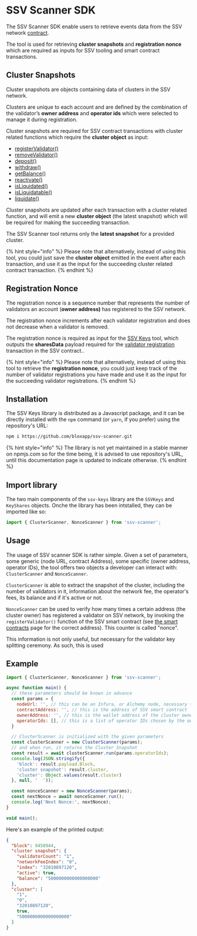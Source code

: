 # SSV Scanner SDK

The SSV Scanner SDK enable users to retrieve events data from the SSV network [contract](https://docs.ssv.network/developers/smart-contracts).

The tool is used for retrieving **cluster snapshots** and **registration nonce** which are required as inputs for SSV tooling and smart contract transactions.

## Cluster Snapshots <a href="#_ppf7v63kx7uq" id="_ppf7v63kx7uq"></a>

Cluster snapshots are objects containing data of clusters in the SSV network.

Clusters are unique to each account and are defined by the combination of the validator’s **owner address** and **operator ids** which were selected to manage it during registration.

Cluster snapshots are required for SSV contract transactions with cluster related functions which require the **cluster object** as input:

* [registerValidator()](../smart-contracts/ssvnetwork.md#registervalidator-publickey-operatorids-shares-amount-cluster)
* [removeValidator()](../smart-contracts/ssvnetwork.md#removevalidator-publickey-operatorids-cluster)
* [deposit()](../smart-contracts/ssvnetwork.md#deposit-owner-operatorids-amount-cluster)
* [withdraw()](../smart-contracts/ssvnetwork.md#withdraw-operatorids-amount-cluster)
* [getBalance()](../smart-contracts/ssvnetworkviews.md#getbalance-owner-operatorids-cluster)
* [reactivate()](../smart-contracts/ssvnetwork.md#reactivate-operatorids-amount-cluster)
* [isLiquidated()](../smart-contracts/ssvnetworkviews.md#isliquidated-owner-operatorids-cluster)
* [isLiquidatable()](../smart-contracts/ssvnetworkviews.md#isliquidatable-owner-operatorids-cluster)
* [liquidate()](../smart-contracts/ssvnetwork.md#liquidate-owner-operatorids-cluster)

Cluster snapshots are updated after each transaction with a cluster related function, and will emit a new **cluster object** (the latest snapshot) which will be required for making the succeeding transaction.

The SSV Scanner tool returns only the **latest snapshot** for a provided cluster.

{% hint style="info" %}
Please note that alternatively, instead of using this tool, you could just save the **cluster object** emitted in the event after each transaction, and use it as the input for the succeeding cluster related contract transaction.
{% endhint %}

## Registration Nonce <a href="#_x7nzjlwu00d0" id="_x7nzjlwu00d0"></a>

The registration nonce is a sequence number that represents the number of validators an account (**owner address)** has registered to the SSV network.

The registration nonce increments after each validator registration and does not decrease when a validator is removed.

The registration nonce is required as input for the [SSV Keys](ssv-key-distributor.md) tool, which outputs the **sharesData** payload required for the [validator registration](https://docs.ssv.network/developers/smart-contracts/ssvnetwork#public-registervalidator-publickey-operatorids-shares-amount-cluster) transaction in the SSV contract..

{% hint style="info" %}
Please note that alternatively, instead of using this tool to retrieve the **registration nonce**, you could just keep track of the number of validator registrations you have made and use it as the input for the succeeding validator registrations.
{% endhint %}

## Installation

The SSV Keys library is distributed as a Javascript package, and it can be directly installed with the `npm` command (or `yarn`, if you prefer) using the repository's URL:

```bash
npm i https://github.com/bloxapp/ssv-scanner.git
```

{% hint style="info" %}
The library is not yet maintained in a stable manner on npmjs.com so for the time being, it is advised to use repository's URL, until this documentation page is updated to indicate otherwise.
{% endhint %}

## Import library

The two main components of the `ssv-keys` library are the `SSVKeys` and `KeyShares` objects. Onche the library has been intstalled, they can be imported like so:

```javascript
import { ClusterScanner, NonceScanner } from 'ssv-scanner';
```

## Usage

The usage of SSV scanner SDK is rather simple. Given a set of parameters, some generic (node URL, contract Address), some specific (owner address, operator IDs), the tool offers two objects a developer can interact with: `ClusterScanner` and `NonceScanner`.

`ClusterScanner` is able to extract the snapshot of the cluster, including the number of validators in it, information about the network fee, the operator's fees, its balance and if it's active or not.

`NonceScanner` can be used to verify how many times a certain address (the cluster owner) has registered a validator on SSV network, by invoking the `registerValidator()` function of the SSV smart contract (see [the smart contracts](../smart-contracts/) page for the correct address). This counter is called "nonce".

This information is not only useful, but necessary for the validator key splitting ceremony. As such, this is used

## Example

```javascript
import { ClusterScanner, NonceScanner } from 'ssv-scanner';

async function main() {
  // these parameters should be known in advance
  const params = {
    nodeUrl: '', // this can be an Infura, or Alchemy node, necessary to query the blockchain
    contractAddress: '', // this is the address of SSV smart contract
    ownerAddress: '', // this is the wallet address of the cluster owner
    operatorIds: [], // this is a list of operator IDs chosen by the owner for their cluster
  }

  // ClusterScanner is initialized with the given parameters
  const clusterScanner = new ClusterScanner(params);
  // and when run, it returns the Cluster Snapshot
  const result = await clusterScanner.run(params.operatorIds);
  console.log(JSON.stringify({
    'block': result.payload.Block,
    'cluster snapshot': result.cluster,
    'cluster': Object.values(result.cluster)
  }, null, '  '));

  const nonceScanner = new NonceScanner(params);
  const nextNonce = await nonceScanner.run();
  console.log('Next Nonce:', nextNonce);
}

void main();
```

Here's an example of the printed output:

```json
{
  "block": 9450944,
  "cluster snapshot": {
    "validatorCount": "1",
    "networkFeeIndex": "0",
    "index": "32010897120",
    "active": true,
    "balance": "5000000000000000000"
  },
  "cluster": [
    "1",
    "0",
    "32010897120",
    true,
    "5000000000000000000"
  ]
}
```
